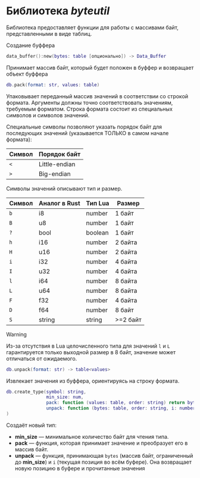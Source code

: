 # Библиотека *byteutil*

Библиотека предоставляет функции для работы с массивами байт, представленными в виде таблиц.

Создание буффера
```lua
data_buffer():new(bytes: table [опционально]) -> Data_Buffer
```
Принимает массив байт, который будет положен в буффер и возвращает объект буффера


```lua
db.pack(format: str, values: table)
```

Упаковывает переданный массив значений в соответствии со строкой формата. Аргументы должны точно соответствовать значениям, требуемым форматом.
Строка формата состоит из специальных символов и символов значений.

Специальные символы позволяют указать порядок байт для последующих значений (указывается ТОЛЬКО в самом начале формата):

| Символ | Порядок байт         |
| ------ | -------------------- |
| `<`    | Little-endian        |
| `>`    | Big-endian           |


Символы значений описывают тип и размер.

| Символ | Аналог в Rust | Тип Lua  | Размер  |
| ------ | ------------ | -------- | ------- |
| `b`    | i8           | number   | 1 байт  |
| `B`    | u8           | number   | 1 байт  |
| `?`    | bool         | boolean  | 1 байт  |
| `h`    | i16          | number   | 2 байта |
| `H`    | u16          | number   | 2 байта |
| `i`    | i32          | number   | 4 байта |
| `I`    | u32          | number   | 4 байта |
| `l`    | i64          | number   | 8 байта |
| `L`    | u64          | number   | 8 байта |
| `F`    | f32          | number   | 4 байта |
| `D`    | f64          | number   | 8 байт  |
| `S`    | string       | string   | >=2 байт|

> [!WARNING]
> Из-за отсутствия в Lua целочисленного типа для значений `l` и `L` гарантируется
> только выходной размер в 8 байт, значение может отличаться от ожидаемого.

```lua
db.unpack(format: str) -> table<values>
```

Извлекает значения из буффера, ориентируясь на строку формата.

```lua
db.create_type(symbol: string,
               min_size: num,
               pack: function (values: table, order: string) return bytes end,
               unpack: function (bytes: table, order: string, i: number, all_bytes_in_buffer: table) return i, values end
)
```

Создаёт новый тип:

- **min_size** — минимальное количество байт для чтения типа.
- **pack** — функция, которая принимает значение и преобразует его в массив байт.
- **unpack** — функция, принимающая `bytes` (массив байт, ограниченный до **min_size**) и `i` (текущая позиция во всём буфере). Она возвращает новую позицию в буфере и прочитанные значения

